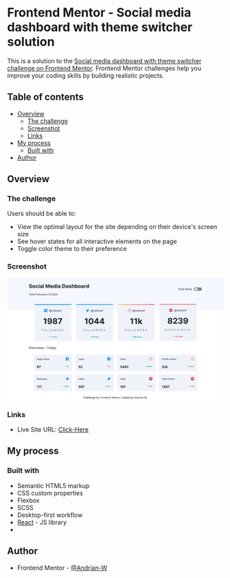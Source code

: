 # Frontend Mentor - Social media dashboard with theme switcher solution

This is a solution to the [Social media dashboard with theme switcher challenge on Frontend Mentor](https://www.frontendmentor.io/challenges/social-media-dashboard-with-theme-switcher-6oY8ozp_H). Frontend Mentor challenges help you improve your coding skills by building realistic projects. 

## Table of contents

- [Overview](#overview)
  - [The challenge](#the-challenge)
  - [Screenshot](#screenshot)
  - [Links](#links)
- [My process](#my-process)
  - [Built with](#built-with)
- [Author](#author)


## Overview

### The challenge

Users should be able to:

- View the optimal layout for the site depending on their device's screen size
- See hover states for all interactive elements on the page
- Toggle color theme to their preference

### Screenshot

![](./web.png)

### Links

- Live Site URL: [Click-Here](https://andrian-w.github.io/socialMedia-dashboard/)

## My process

### Built with

- Semantic HTML5 markup
- CSS custom properties
- Flexbox
- SCSS
- Desktop-first workflow
- [React](https://reactjs.org/) - JS library
-
## Author

- Frontend Mentor - [@Andrian-W](https://www.frontendmentor.io/profile/Andrian-W)

